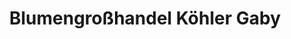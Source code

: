 ---
title: "Blumengroßhandel Köhler Gaby"
url: /leinach/blumengrosshandel-koehler-gaby/
shop: Blumen
---